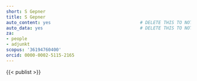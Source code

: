 ```yaml
---
short: S Gepner
title: S Gepner
auto_content: yes                                  # DELETE THIS TO NOT AUTO GENERATE CONTENT
auto_data: yes                                     # DELETE THIS TO NOT AUTO GENERATE METADATA
za:
- people
- adjunkt
scopus: '36194760400'
orcid: 0000-0002-5115-2165
---
```


{{< publist >}}
